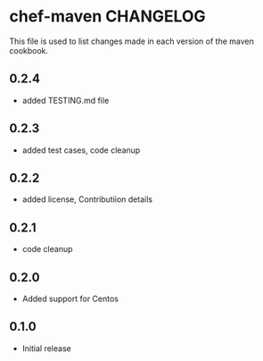 # chef-maven CHANGELOG

This file is used to list changes made in each version of the maven cookbook.

## 0.2.4
- added TESTING.md file

## 0.2.3
- added test cases, code cleanup

## 0.2.2
- added license, Contributiion details

## 0.2.1
- code cleanup

## 0.2.0
- Added support for Centos

## 0.1.0
- Initial release
